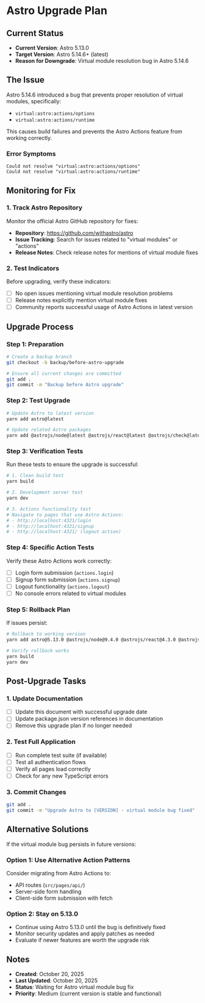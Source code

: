# Astro Upgrade Plan

## Current Status

- **Current Version**: Astro 5.13.0
- **Target Version**: Astro 5.14.6+ (latest)
- **Reason for Downgrade**: Virtual module resolution bug in Astro 5.14.6

## The Issue

Astro 5.14.6 introduced a bug that prevents proper resolution of virtual modules, specifically:

- `virtual:astro:actions/options`
- `virtual:astro:actions/runtime`

This causes build failures and prevents the Astro Actions feature from working correctly.

### Error Symptoms

```
Could not resolve "virtual:astro:actions/options"
Could not resolve "virtual:astro:actions/runtime"
```

## Monitoring for Fix

### 1. Track Astro Repository

Monitor the official Astro GitHub repository for fixes:

- **Repository**: https://github.com/withastro/astro
- **Issue Tracking**: Search for issues related to "virtual modules" or "actions"
- **Release Notes**: Check release notes for mentions of virtual module fixes

### 2. Test Indicators

Before upgrading, verify these indicators:

- [ ] No open issues mentioning virtual module resolution problems
- [ ] Release notes explicitly mention virtual module fixes
- [ ] Community reports successful usage of Astro Actions in latest version

## Upgrade Process

### Step 1: Preparation

```bash
# Create a backup branch
git checkout -b backup/before-astro-upgrade

# Ensure all current changes are committed
git add .
git commit -m "Backup before Astro upgrade"
```

### Step 2: Test Upgrade

```bash
# Update Astro to latest version
yarn add astro@latest

# Update related Astro packages
yarn add @astrojs/node@latest @astrojs/react@latest @astrojs/check@latest
```

### Step 3: Verification Tests

Run these tests to ensure the upgrade is successful:

```bash
# 1. Clean build test
yarn build

# 2. Development server test
yarn dev

# 3. Actions functionality test
# Navigate to pages that use Astro Actions:
# - http://localhost:4321/login
# - http://localhost:4321/signup
# - http://localhost:4321/ (logout action)
```

### Step 4: Specific Action Tests

Verify these Astro Actions work correctly:

- [ ] Login form submission (`actions.login`)
- [ ] Signup form submission (`actions.signup`)
- [ ] Logout functionality (`actions.logout`)
- [ ] No console errors related to virtual modules

### Step 5: Rollback Plan

If issues persist:

```bash
# Rollback to working version
yarn add astro@5.13.0 @astrojs/node@9.4.0 @astrojs/react@4.3.0 @astrojs/check@0.9.5

# Verify rollback works
yarn build
yarn dev
```

## Post-Upgrade Tasks

### 1. Update Documentation

- [ ] Update this document with successful upgrade date
- [ ] Update package.json version references in documentation
- [ ] Remove this upgrade plan if no longer needed

### 2. Test Full Application

- [ ] Run complete test suite (if available)
- [ ] Test all authentication flows
- [ ] Verify all pages load correctly
- [ ] Check for any new TypeScript errors

### 3. Commit Changes

```bash
git add .
git commit -m "Upgrade Astro to [VERSION] - virtual module bug fixed"
```

## Alternative Solutions

If the virtual module bug persists in future versions:

### Option 1: Use Alternative Action Patterns

Consider migrating from Astro Actions to:

- API routes (`src/pages/api/`)
- Server-side form handling
- Client-side form submission with fetch

### Option 2: Stay on 5.13.0

- Continue using Astro 5.13.0 until the bug is definitively fixed
- Monitor security updates and apply patches as needed
- Evaluate if newer features are worth the upgrade risk

## Notes

- **Created**: October 20, 2025
- **Last Updated**: October 20, 2025
- **Status**: Waiting for Astro virtual module bug fix
- **Priority**: Medium (current version is stable and functional)
